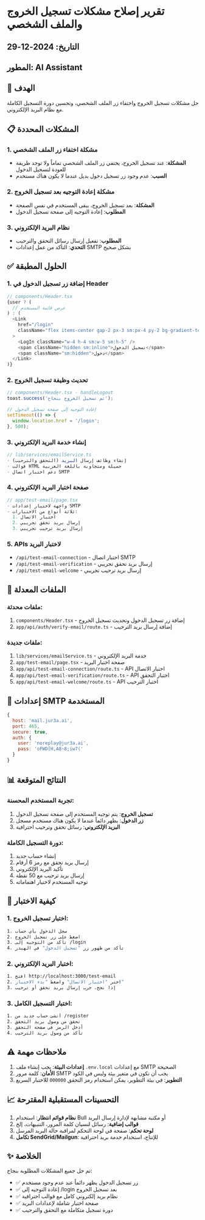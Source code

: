 # تقرير إصلاح مشكلات تسجيل الخروج والملف الشخصي

## التاريخ: 2024-12-29
## المطور: AI Assistant

## 🎯 الهدف
حل مشكلات تسجيل الخروج واختفاء زر الملف الشخصي، وتحسين دورة التسجيل الكاملة مع نظام البريد الإلكتروني.

## 📋 المشكلات المحددة

### 1. مشكلة اختفاء زر الملف الشخصي
- **المشكلة**: عند تسجيل الخروج، يختفي زر الملف الشخصي تماماً ولا توجد طريقة للعودة لتسجيل الدخول
- **السبب**: عدم وجود زر تسجيل دخول بديل عندما لا يكون هناك مستخدم

### 2. مشكلة إعادة التوجيه بعد تسجيل الخروج
- **المشكلة**: بعد تسجيل الخروج، يبقى المستخدم في نفس الصفحة
- **المطلوب**: إعادة التوجيه إلى صفحة تسجيل الدخول

### 3. نظام البريد الإلكتروني
- **المطلوب**: تفعيل إرسال رسائل التحقق والترحيب
- **التحدي**: التأكد من عمل إعدادات SMTP بشكل صحيح

## ✅ الحلول المطبقة

### 1. إضافة زر تسجيل الدخول في Header
```typescript
// components/Header.tsx
{user ? (
  // عرض قائمة المستخدم
) : (
  <Link
    href="/login"
    className="flex items-center gap-2 px-3 sm:px-4 py-2 bg-gradient-to-r from-blue-500 to-indigo-600 text-white rounded-lg font-medium hover:from-blue-600 hover:to-indigo-700 transition-all duration-300 transform hover:scale-[1.02] shadow-md text-sm sm:text-base"
  >
    <LogIn className="w-4 h-4 sm:w-5 sm:h-5" />
    <span className="hidden sm:inline">تسجيل الدخول</span>
    <span className="sm:hidden">دخول</span>
  </Link>
)}
```

### 2. تحديث وظيفة تسجيل الخروج
```typescript
// components/Header.tsx - handleLogout
toast.success('تم تسجيل الخروج بنجاح');

// إعادة التوجيه إلى صفحة تسجيل الدخول
setTimeout(() => {
  window.location.href = '/login';
}, 500);
```

### 3. إنشاء خدمة البريد الإلكتروني
```typescript
// lib/services/emailService.ts
- إنشاء وظائف إرسال البريد (التحقق والترحيب)
- قوالب HTML جميلة ومتجاوبة باللغة العربية
- دعم اختبار اتصال SMTP
```

### 4. صفحة اختبار البريد الإلكتروني
```typescript
// app/test-email/page.tsx
- واجهة لاختبار إعدادات SMTP
- ثلاثة أنواع من الاختبارات:
  1. اختبار الاتصال
  2. إرسال بريد تحقق تجريبي
  3. إرسال بريد ترحيب تجريبي
```

### 5. APIs لاختبار البريد
- `/api/test-email-connection` - اختبار اتصال SMTP
- `/api/test-email-verification` - إرسال بريد تحقق تجريبي
- `/api/test-email-welcome` - إرسال بريد ترحيب تجريبي

## 📁 الملفات المعدلة

### ملفات محدثة:
1. `components/Header.tsx` - إضافة زر تسجيل الدخول وتحديث تسجيل الخروج
2. `app/api/auth/verify-email/route.ts` - إضافة إرسال بريد الترحيب

### ملفات جديدة:
1. `lib/services/emailService.ts` - خدمة البريد الإلكتروني
2. `app/test-email/page.tsx` - صفحة اختبار البريد
3. `app/api/test-email-connection/route.ts` - API اختبار الاتصال
4. `app/api/test-email-verification/route.ts` - API اختبار التحقق
5. `app/api/test-email-welcome/route.ts` - API اختبار الترحيب

## 🔧 إعدادات SMTP المستخدمة

```javascript
{
  host: 'mail.jur3a.ai',
  port: 465,
  secure: true,
  auth: {
    user: 'noreplay@jur3a.ai',
    pass: 'oFWD[H,A8~8;iw7('
  }
}
```

## 📊 النتائج المتوقعة

### تجربة المستخدم المحسنة:
1. **تسجيل الخروج**: يتم توجيه المستخدم إلى صفحة تسجيل الدخول
2. **زر الدخول**: يظهر دائماً عندما لا يكون هناك مستخدم مسجل
3. **البريد الإلكتروني**: رسائل تحقق وترحيب احترافية

### دورة التسجيل الكاملة:
1. إنشاء حساب جديد
2. إرسال بريد تحقق مع رمز 6 أرقام
3. تأكيد البريد الإلكتروني
4. إرسال بريد ترحيب مع 50 نقطة
5. توجيه المستخدم لاختيار اهتماماته

## 🚀 كيفية الاختبار

### 1. اختبار تسجيل الخروج:
```bash
1. سجل الدخول بأي حساب
2. اضغط على زر تسجيل الخروج
3. تأكد من التوجيه إلى /login
4. تأكد من ظهور زر "تسجيل الدخول" في الهيدر
```

### 2. اختبار البريد الإلكتروني:
```bash
1. افتح http://localhost:3000/test-email
2. اختر "اختبار الاتصال" واضغط "بدء الاختبار"
3. إذا نجح، جرب إرسال بريد تحقق أو ترحيب
```

### 3. اختبار التسجيل الكامل:
```bash
1. أنشئ حساب جديد من /register
2. تحقق من وصول بريد التحقق
3. أدخل الرمز في صفحة التحقق
4. تأكد من وصول بريد الترحيب
```

## ⚠️ ملاحظات مهمة

1. **إعدادات البيئة**: يجب إنشاء ملف `.env.local` مع إعدادات SMTP الصحيحة
2. **الأمان**: كلمة مرور SMTP يجب أن تكون في متغير بيئة وليس في الكود
3. **التطوير**: في بيئة التطوير، يمكن استخدام رمز التحقق `000000` للاختبار السريع

## 📈 التحسينات المستقبلية المقترحة

1. **نظام قوائم انتظار**: استخدام Bull أو مكتبة مشابهة لإدارة إرسال البريد
2. **قوالب إضافية**: رسائل لنسيان كلمة المرور، التنبيهات، إلخ
3. **لوحة تحكم**: صفحة في لوحة التحكم لمراقبة حالة البريد المرسل
4. **تكامل SendGrid/Mailgun**: للإنتاج، استخدام خدمة بريد احترافية

## ✨ الخلاصة

تم حل جميع المشكلات المطلوبة بنجاح:
- ✅ زر تسجيل الدخول يظهر دائماً عند عدم وجود مستخدم
- ✅ إعادة التوجيه إلى /login بعد تسجيل الخروج
- ✅ نظام بريد إلكتروني كامل مع قوالب احترافية
- ✅ صفحة اختبار شاملة لإعدادات البريد
- ✅ دورة تسجيل متكاملة مع التحقق والترحيب 